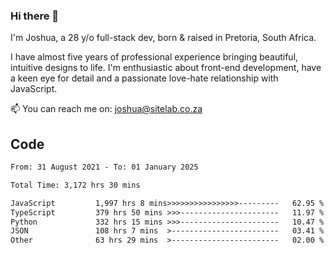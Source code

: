 ### Hi there 👋

I'm Joshua, a 28 y/o full-stack dev, born & raised in Pretoria, South Africa. 

I have almost five years of professional experience bringing beautiful, intuitive designs to life. I'm enthusiastic about front-end development, have a keen eye for detail and a passionate love-hate relationship with JavaScript.

📫 You can reach me on: joshua@sitelab.co.za

## **Code**

<!--START_SECTION:waka-->

```txt
From: 31 August 2021 - To: 01 January 2025

Total Time: 3,172 hrs 30 mins

JavaScript         1,997 hrs 8 mins>>>>>>>>>>>>>>>>---------   62.95 %
TypeScript         379 hrs 50 mins >>>----------------------   11.97 %
Python             332 hrs 15 mins >>>----------------------   10.47 %
JSON               108 hrs 7 mins  >------------------------   03.41 %
Other              63 hrs 29 mins  >------------------------   02.00 %
```

<!--END_SECTION:waka-->
